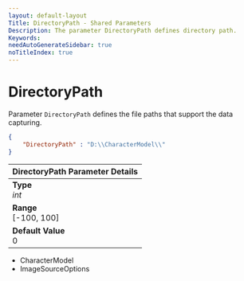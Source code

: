 ```yaml
---
layout: default-layout
Title: DirectoryPath - Shared Parameters
Description: The parameter DirectoryPath defines directory path.
Keywords:
needAutoGenerateSidebar: true
noTitleIndex: true
---
```


# DirectoryPath

Parameter `DirectoryPath` defines the file paths that support the data capturing.

```json
{
    "DirectoryPath" : "D:\\CharacterModel\\"
}
```

| DirectoryPath Parameter Details|
| :------------- |
| **Type**<br>*int* |
| **Range**<br>[-100, 100] |
| **Default Value**<br>0 |

- CharacterModel
- ImageSourceOptions
